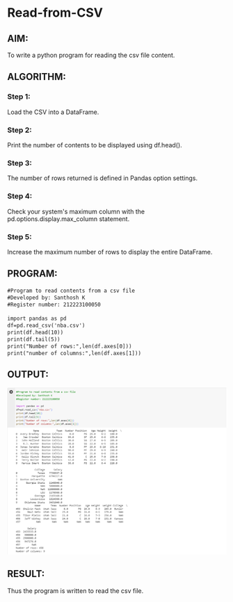 # Read-from-CSV

## AIM:
To write a python program for reading the csv file content.

## ALGORITHM:
### Step 1:
Load the CSV into a DataFrame.

### Step 2:
Print the number of contents to be displayed using df.head().

### Step 3:
The number of rows returned is defined in Pandas option settings.

### Step 4:
Check your system's maximum column with the pd.options.display.max_column statement.

### Step 5:
Increase the maximum number of rows to display the entire DataFrame.

## PROGRAM:
```
#Program to read contents from a csv file
#Developed by: Santhosh K
#Register number: 212223100050

import pandas as pd
df=pd.read_csv('nba.csv')
print(df.head(10))
print(df.tail(5))
print("Number of rows:",len(df.axes[0]))
print("number of columns:",len(df.axes[1]))

```
## OUTPUT:
![output](./Output.png)
## RESULT:
Thus the program is written to read the csv file.